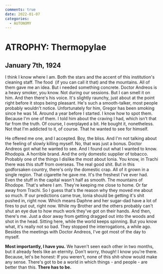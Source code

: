 ```yaml
---
comments: true
date: 2022-01-07
categories:
  - AUTONOMY
---
```


# ATROPHY: Thermopylae

## January 7th, 1924
I think I know where I am.
Both the stars and the accent of this institution's cleaning staff. The food  (if you can call it that) and the mountains. All of them gave me an idea. But i needed something concrete.
Doctor Andreos is a heavy smoker, you know. Not during our sessions. But I can smell it on him. And then there's his voice. It's slightly raunchy, just about at the point right before it stops being pleasant. He's such a smooth-talker, most people probably wouldn't notice. Unfortunately for him, Gregor has been smoking since he was 14. Around a year before I started.
I know how to spot them. Because I'm one of them. I told him about the craving I had, which isn't that far from the truth. Of course, I overplayed a bit. He bought it, nonetheless. Not that I'm addicted to it, of course. That he wanted to see for himself.
<!-- more -->

He offered me one, and I accepted. Boy, the bliss. And I'm not talking about the feeling of slowly killing myself. No, that was just a bonus. Doctor Andreos got what he wanted to see. And I found out what I wanted to know.
Rhodopia. A horrible brand. And the only domestic supplier of tobacco. Probably one of the things I dislike the most about Ionia. You know, in Trachi there was this stuff from overseas. The real good shit. But in this godforsaken country, there's only the domestic crap. All of it grown in a single region.
That cigarette he gave me. It's the freshest I've ever had. Even the stuff in the capital wasn't half as smooth. The mountains of Rhodope. That's where I am. They're keeping me close to home. Or far away from Trachi.
So I guess that's the reason why they moved me about so much. If our predictions came true, Ionia should be getting it's shit pushed in, right now. Which means Daphne and her sugar-dad have a lot of fires to put out, right now. While my Brother and the others probably can't shut an eye due to how much work they've got on their hands.
And then, there's me. Just a door away from getting dragged out into the woods and shot in the head. Sitting here, while the world keeps spinning. But you know what, it's really not so bad. They stopped the interrogations, a while ago. Besides the meetings with Doctor Andreos, I've got most of the day to myself.

**Most importantly, I have you.**
We haven't seen each other in two months, but it already feels like an eternity. Don't worry, though! I know you're there.
Because, let's be honest: If you weren't, none of this shit-show would make any sense. There's got to be a world in which things - and people - are better than this.
**There has to be.**
